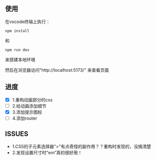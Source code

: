 ## 使用

在vscode终端上执行：
```
npm install
```
和
```
npm run dev
```
来搭建本地环境

然后在浏览器访问"http://localhost:5173/"
来查看页面

## 进度

- [x] 1.重构动画部分的css 
- [ ] 2.给动画添加细节 
- [x] 3.添加提示图标 
- [ ] 4.添加router

## ISSUES
- 1.CSS的子元素选择器">"有点奇怪的副作用？？重构时发现的，没搞清楚
- 2.发现设置尺寸时“em”真的很好用！
